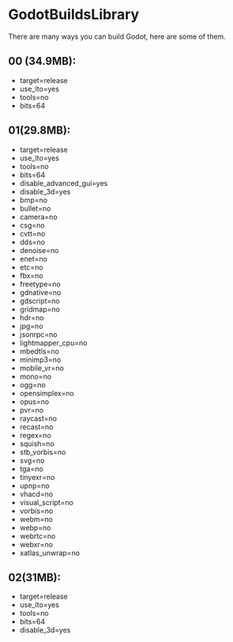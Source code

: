 # GodotBuildsLibrary
There are many ways you can build Godot, here are some of them.

## 00 (34.9MB):
- target=release 
- use_lto=yes 
- tools=no 
- bits=64

## 01(29.8MB):
- target=release 
- use_lto=yes 
- tools=no 
- bits=64 
- disable_advanced_gui=yes 
- disable_3d=yes 
- bmp=no 
- bullet=no 
- camera=no 
- csg=no 
- cvtt=no 
- dds=no 
- denoise=no 
- enet=no 
- etc=no 
- fbx=no 
- freetype=no 
- gdnative=no 
- gdscript=no 
- gridmap=no 
- hdr=no 
- jpg=no 
- jsonrpc=no 
- lightmapper_cpu=no 
- mbedtls=no 
- minimp3=no 
- mobile_vr=no 
- mono=no 
- ogg=no 
- opensimplex=no 
- opus=no 
- pvr=no 
- raycast=no 
- recast=no 
- regex=no 
- squish=no 
- stb_vorbis=no 
- svg=no 
- tga=no 
- tinyexr=no 
- upnp=no 
- vhacd=no 
- visual_script=no 
- vorbis=no 
- webm=no 
- webp=no 
- webrtc=no 
- webxr=no 
- xatlas_unwrap=no

## 02(31MB):
- target=release 
- use_lto=yes 
- tools=no 
- bits=64 
- disable_3d=yes


